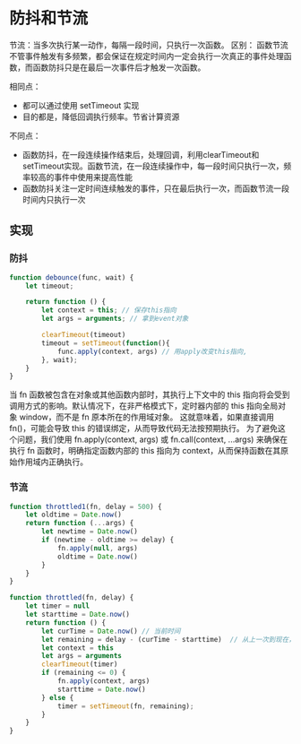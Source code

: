 # 防抖和节流

节流：当多次执行某一动作，每隔一段时间，只执行一次函数。 区别： 函数节流不管事件触发有多频繁，都会保证在规定时间内一定会执行一次真正的事件处理函数，而函数防抖只是在最后一次事件后才触发一次函数。

相同点：

- 都可以通过使用 setTimeout 实现
- 目的都是，降低回调执行频率。节省计算资源

不同点：

- 函数防抖，在一段连续操作结束后，处理回调，利用clearTimeout和 setTimeout实现。函数节流，在一段连续操作中，每一段时间只执行一次，频率较高的事件中使用来提高性能
- 函数防抖关注一定时间连续触发的事件，只在最后执行一次，而函数节流一段时间内只执行一次


## 实现

### 防抖

```js
function debounce(func, wait) {
    let timeout;

    return function () {
        let context = this; // 保存this指向
        let args = arguments; // 拿到event对象

        clearTimeout(timeout)
        timeout = setTimeout(function(){
            func.apply(context, args) // 用apply改变this指向,
        }, wait);
    }
}
```

当 fn 函数被包含在对象或其他函数内部时，其执行上下文中的 this 指向将会受到调用方式的影响。默认情况下，在非严格模式下，定时器内部的 this 指向全局对象 window，而不是 fn 原本所在的作用域对象。
这就意味着，如果直接调用 fn()，可能会导致 this 的错误绑定，从而导致代码无法按预期执行。
为了避免这个问题，我们使用 fn.apply(context, args) 或 fn.call(context, ...args) 来确保在执行 fn 函数时，明确指定函数内部的 this 指向为 context，从而保持函数在其原始作用域内正确执行。

### 节流

```js
function throttled1(fn, delay = 500) {
    let oldtime = Date.now()
    return function (...args) {
        let newtime = Date.now()
        if (newtime - oldtime >= delay) {
            fn.apply(null, args)
            oldtime = Date.now()
        }
    }
}
```

```js
function throttled(fn, delay) {
    let timer = null
    let starttime = Date.now()
    return function () {
        let curTime = Date.now() // 当前时间
        let remaining = delay - (curTime - starttime)  // 从上一次到现在，还剩下多少多余时间
        let context = this
        let args = arguments
        clearTimeout(timer)
        if (remaining <= 0) {
            fn.apply(context, args)
            starttime = Date.now()
        } else {
            timer = setTimeout(fn, remaining);
        }
    }
}
```
